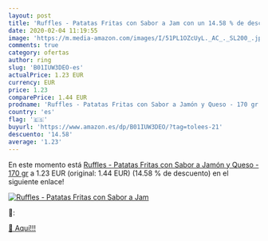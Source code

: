 ```yaml
---
layout: post
title: 'Ruffles - Patatas Fritas con Sabor a Jam con un 14.58 % de descuento'
date: 2020-02-04 11:19:55
image: 'https://m.media-amazon.com/images/I/51PL1OZcUyL._AC_._SL200_.jpg'
comments: true
category: ofertas
author: ring
slug: 'B01IUW3DEO-es'
actualPrice: 1.23 EUR
currency: EUR
price: 1.23
comparePrice: 1.44 EUR
prodname: 'Ruffles - Patatas Fritas con Sabor a Jamón y Queso - 170 gr'
country: 'es'
flag: '🇪🇸'
buyurl: 'https://www.amazon.es/dp/B01IUW3DEO/?tag=tolees-21'
descuento: '14.58'
average: '1.23'
---
```


En este momento está [Ruffles - Patatas Fritas con Sabor a Jamón y Queso - 170 gr](https://www.amazon.es/dp/B01IUW3DEO/?tag=tolees-21) a 1.23 EUR (original: 1.44 EUR) (14.58 %  de descuento) en el siguiente enlace!

[![Ruffles - Patatas Fritas con Sabor a Jam](https://m.media-amazon.com/images/I/51PL1OZcUyL._AC_._SL200_.jpg)](https://www.amazon.es/dp/B01IUW3DEO/?tag=tolees-21)

🔎:


[🛒 Aquí!!!](https://www.amazon.es/dp/B01IUW3DEO/?tag=tolees-21)
